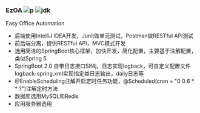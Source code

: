 ### EzOA ![p](http://progressed.io/bar/10)   ![jdk](https://img.shields.io/badge/jdk-1.8-brightgreen.svg)
Easy Office Automation 

* 后端使用IntelliJ IDEA开发，Junit做单元测试，Postman做RESTful API测试
* 前后端分离，提供RESTful API，MVC模式开发
* 选用简洁的SpringBoot核心框架，加快开发，简化配置，主要基于注解配置，类似Spring 5
* SpringBoot 2.0 自带日志接口Slf4j，日志实现logback，可自定义配置文件logback-spring.xml实现指定类日志输出，daily日志等
* @EnableScheduling注解开启定时任务功能，@Scheduled(cron = "0 0 6 * * ?")注解定时方法
* 数据库选用MySQL和Redis
* 应用服务器选用
